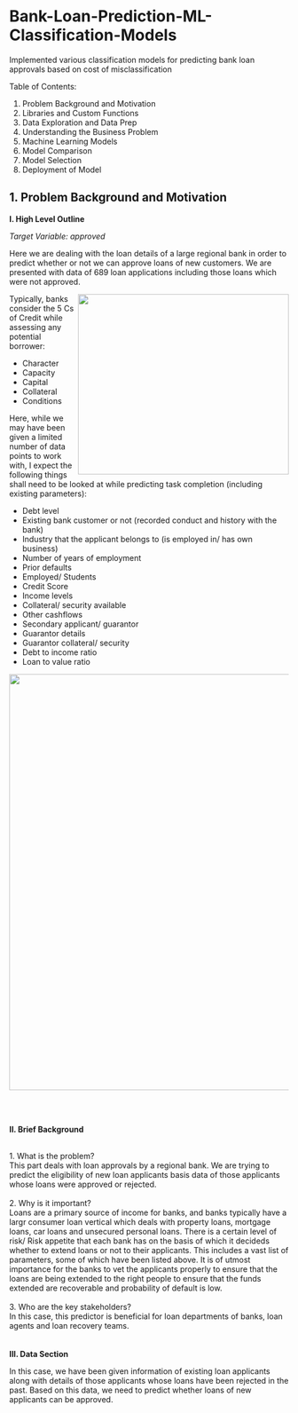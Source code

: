 # Bank-Loan-Prediction-ML-Classification-Models
Implemented various classification models for predicting bank loan approvals based on cost of misclassification

Table of Contents: 
1. Problem Background and Motivation
2. Libraries and Custom Functions
3. Data Exploration and Data Prep
4. Understanding the Business Problem
5. Machine Learning Models
6. Model Comparison
7. Model Selection
8. Deployment of Model

## 1. Problem Background and Motivation
<b>I. High Level Outline</b>

_Target Variable: approved_<br>

Here we are dealing with the loan details of a large regional bank in order to predict whether or not we can approve loans of new customers. We are presented with data of 689 loan applications including those loans which were not approved.

<img src = 'https://guardhill.com/wp-content/uploads/2021/03/5cscreditblogchart-copy.png'
     height = "325"
     width = "380"
     align = "right"/>
     
Typically, banks consider the 5 Cs of Credit while assessing any potential borrower:
- Character
- Capacity
- Capital
- Collateral
- Conditions

Here, while we may have been given a limited number of data points to work with, I expect the following things shall need to be looked at while predicting task completion (including existing parameters):
- Debt level
- Existing bank customer or not (recorded conduct and history with the bank) 
- Industry that the applicant belongs to (is employed in/ has own business)
- Number of years of employment
- Prior defaults
- Employed/ Students
- Credit Score
- Income levels
- Collateral/ security available
- Other cashflows
- Secondary applicant/ guarantor
- Guarantor details 
- Guarantor collateral/ security
- Debt to income ratio
- Loan to value ratio

<img src = 'https://www.investopedia.com/thmb/xRigJ1OIF1_AyxtvDydgm_D0ASY=/1500x0/filters:no_upscale():max_bytes(150000):strip_icc()/mortgage-preapproval-4776405_final2-f5fbd4d3d08d4aeeb04cc12fc718ae00.png'
     width = "750"/>

<br>
<br>


<b>II. Brief Background</b>

<br>
1. What is the problem?<br>
This part deals with loan approvals by a regional bank.
We are trying to predict the eligibility of new loan applicants basis data of those applicants whose loans were approved or rejected.
<br>
<br>
2. Why is it important?<br>
Loans are a primary source of income for banks, and banks typically have a largr consumer loan vertical which deals with property loans, mortgage loans, car loans and unsecured personal loans.
There is a certain level of risk/ Risk appetite that each bank has on the basis of which it decideds whether to extend loans or not to their applicants.
This includes a vast list of parameters, some of which have been listed above.
It is of utmost importance for the banks to vet the applicants properly to ensure that the loans are being extended to the right people to ensure that the funds extended are recoverable and probability of default is low.
<br>
<br>
3. Who are the key stakeholders?<br>
In this case, this predictor is beneficial for loan departments of banks, loan agents and loan recovery teams.
<br>

<br>
<br>
<b>III. Data Section</b>

In this case, we have been given information of existing loan applicants along with details of those applicants whose loans have been rejected in the past. Based on this data, we need to predict whether loans of new applicants can be approved.
